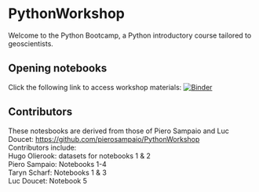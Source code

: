 # PythonWorkshop
Welcome to the Python Bootcamp, a Python introductory course tailored to geoscientists. 

## Opening notebooks
Click the following link to access workshop materials:
[![Binder](https://mybinder.org/badge_logo.svg)](https://mybinder.org/v2/gh/TarynScharf/PythonWorkshop/HEAD)

## Contributors
These notesbooks are derived from those of Piero Sampaio and Luc Doucet: https://github.com/pierosampaio/PythonWorkshop <br />
Contributors include: <br />
Hugo Olierook: datasets for notebooks 1 & 2 <br />
Piero Sampaio: Notebooks 1-4 <br />
Taryn Scharf: Notebooks 1 & 3 <br />
Luc Doucet: Notebook 5 <br />

